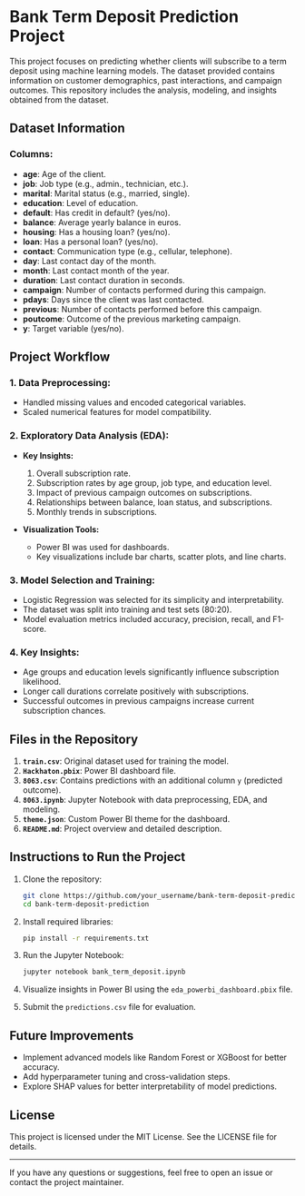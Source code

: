 # Bank Term Deposit Prediction Project

This project focuses on predicting whether clients will subscribe to a term deposit using machine learning models. The dataset provided contains information on customer demographics, past interactions, and campaign outcomes. This repository includes the analysis, modeling, and insights obtained from the dataset.

## Dataset Information

### Columns:
- **age**: Age of the client.
- **job**: Job type (e.g., admin., technician, etc.).
- **marital**: Marital status (e.g., married, single).
- **education**: Level of education.
- **default**: Has credit in default? (yes/no).
- **balance**: Average yearly balance in euros.
- **housing**: Has a housing loan? (yes/no).
- **loan**: Has a personal loan? (yes/no).
- **contact**: Communication type (e.g., cellular, telephone).
- **day**: Last contact day of the month.
- **month**: Last contact month of the year.
- **duration**: Last contact duration in seconds.
- **campaign**: Number of contacts performed during this campaign.
- **pdays**: Days since the client was last contacted.
- **previous**: Number of contacts performed before this campaign.
- **poutcome**: Outcome of the previous marketing campaign.
- **y**: Target variable (yes/no).

## Project Workflow

### 1. Data Preprocessing:
- Handled missing values and encoded categorical variables.
- Scaled numerical features for model compatibility.

### 2. Exploratory Data Analysis (EDA):
- **Key Insights:**
  1. Overall subscription rate.
  2. Subscription rates by age group, job type, and education level.
  3. Impact of previous campaign outcomes on subscriptions.
  4. Relationships between balance, loan status, and subscriptions.
  5. Monthly trends in subscriptions.

- **Visualization Tools:**
  - Power BI was used for dashboards.
  - Key visualizations include bar charts, scatter plots, and line charts.

### 3. Model Selection and Training:
- Logistic Regression was selected for its simplicity and interpretability.
- The dataset was split into training and test sets (80:20).
- Model evaluation metrics included accuracy, precision, recall, and F1-score.

### 4. Key Insights:
- Age groups and education levels significantly influence subscription likelihood.
- Longer call durations correlate positively with subscriptions.
- Successful outcomes in previous campaigns increase current subscription chances.

## Files in the Repository

1. **`train.csv`**: Original dataset used for training the model.
2. **`Hackhaton.pbix`**: Power BI dashboard file.
3. **`8063.csv`**: Contains predictions with an additional column `y` (predicted outcome).
4. **`8063.ipynb`**: Jupyter Notebook with data preprocessing, EDA, and modeling.
5. **`theme.json`**: Custom Power BI theme for the dashboard.
6. **`README.md`**: Project overview and detailed description.

## Instructions to Run the Project

1. Clone the repository:
   ```bash
   git clone https://github.com/your_username/bank-term-deposit-prediction.git
   cd bank-term-deposit-prediction
   ```

2. Install required libraries:
   ```bash
   pip install -r requirements.txt
   ```

3. Run the Jupyter Notebook:
   ```bash
   jupyter notebook bank_term_deposit.ipynb
   ```

4. Visualize insights in Power BI using the `eda_powerbi_dashboard.pbix` file.

5. Submit the `predictions.csv` file for evaluation.

## Future Improvements
- Implement advanced models like Random Forest or XGBoost for better accuracy.
- Add hyperparameter tuning and cross-validation steps.
- Explore SHAP values for better interpretability of model predictions.

## License
This project is licensed under the MIT License. See the LICENSE file for details.

---

If you have any questions or suggestions, feel free to open an issue or contact the project maintainer.


